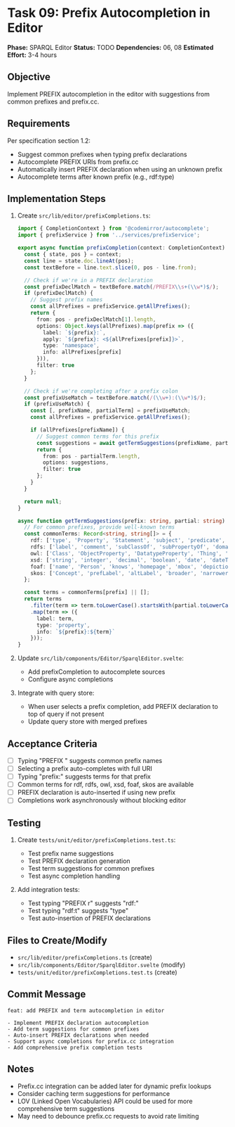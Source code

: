 # Task 09: Prefix Autocompletion in Editor

**Phase:** SPARQL Editor
**Status:** TODO
**Dependencies:** 06, 08
**Estimated Effort:** 3-4 hours

## Objective

Implement PREFIX autocompletion in the editor with suggestions from common prefixes and prefix.cc.

## Requirements

Per specification section 1.2:
- Suggest common prefixes when typing prefix declarations
- Autocomplete PREFIX URIs from prefix.cc
- Automatically insert PREFIX declaration when using an unknown prefix
- Autocomplete terms after known prefix (e.g., rdf:type)

## Implementation Steps

1. Create `src/lib/editor/prefixCompletions.ts`:
   ```typescript
   import { CompletionContext } from '@codemirror/autocomplete';
   import { prefixService } from '../services/prefixService';

   export async function prefixCompletion(context: CompletionContext) {
     const { state, pos } = context;
     const line = state.doc.lineAt(pos);
     const textBefore = line.text.slice(0, pos - line.from);

     // Check if we're in a PREFIX declaration
     const prefixDeclMatch = textBefore.match(/PREFIX\\s+(\\w*)$/);
     if (prefixDeclMatch) {
       // Suggest prefix names
       const allPrefixes = prefixService.getAllPrefixes();
       return {
         from: pos - prefixDeclMatch[1].length,
         options: Object.keys(allPrefixes).map(prefix => ({
           label: `${prefix}:`,
           apply: `${prefix}: <${allPrefixes[prefix]}>`,
           type: 'namespace',
           info: allPrefixes[prefix]
         })),
         filter: true
       };
     }

     // Check if we're completing after a prefix colon
     const prefixUseMatch = textBefore.match(/(\\w+):(\\w*)$/);
     if (prefixUseMatch) {
       const [, prefixName, partialTerm] = prefixUseMatch;
       const allPrefixes = prefixService.getAllPrefixes();

       if (allPrefixes[prefixName]) {
         // Suggest common terms for this prefix
         const suggestions = await getTermSuggestions(prefixName, partialTerm);
         return {
           from: pos - partialTerm.length,
           options: suggestions,
           filter: true
         };
       }
     }

     return null;
   }

   async function getTermSuggestions(prefix: string, partial: string) {
     // For common prefixes, provide well-known terms
     const commonTerms: Record<string, string[]> = {
       rdf: ['type', 'Property', 'Statement', 'subject', 'predicate', 'object'],
       rdfs: ['label', 'comment', 'subClassOf', 'subPropertyOf', 'domain', 'range', 'Class'],
       owl: ['Class', 'ObjectProperty', 'DatatypeProperty', 'Thing', 'sameAs', 'inverseOf'],
       xsd: ['string', 'integer', 'decimal', 'boolean', 'date', 'dateTime', 'float', 'double'],
       foaf: ['name', 'Person', 'knows', 'homepage', 'mbox', 'depiction', 'Organization'],
       skos: ['Concept', 'prefLabel', 'altLabel', 'broader', 'narrower', 'related']
     };

     const terms = commonTerms[prefix] || [];
     return terms
       .filter(term => term.toLowerCase().startsWith(partial.toLowerCase()))
       .map(term => ({
         label: term,
         type: 'property',
         info: `${prefix}:${term}`
       }));
   }
   ```

2. Update `src/lib/components/Editor/SparqlEditor.svelte`:
   - Add prefixCompletion to autocomplete sources
   - Configure async completions

3. Integrate with query store:
   - When user selects a prefix completion, add PREFIX declaration to top of query if not present
   - Update query store with merged prefixes

## Acceptance Criteria

- [ ] Typing "PREFIX " suggests common prefix names
- [ ] Selecting a prefix auto-completes with full URI
- [ ] Typing "prefix:" suggests terms for that prefix
- [ ] Common terms for rdf, rdfs, owl, xsd, foaf, skos are available
- [ ] PREFIX declaration is auto-inserted if using new prefix
- [ ] Completions work asynchronously without blocking editor

## Testing

1. Create `tests/unit/editor/prefixCompletions.test.ts`:
   - Test prefix name suggestions
   - Test PREFIX declaration generation
   - Test term suggestions for common prefixes
   - Test async completion handling

2. Add integration tests:
   - Test typing "PREFIX r" suggests "rdf:"
   - Test typing "rdf:t" suggests "type"
   - Test auto-insertion of PREFIX declarations

## Files to Create/Modify

- `src/lib/editor/prefixCompletions.ts` (create)
- `src/lib/components/Editor/SparqlEditor.svelte` (modify)
- `tests/unit/editor/prefixCompletions.test.ts` (create)

## Commit Message

```
feat: add PREFIX and term autocompletion in editor

- Implement PREFIX declaration autocompletion
- Add term suggestions for common prefixes
- Auto-insert PREFIX declarations when needed
- Support async completions for prefix.cc integration
- Add comprehensive prefix completion tests
```

## Notes

- Prefix.cc integration can be added later for dynamic prefix lookups
- Consider caching term suggestions for performance
- LOV (Linked Open Vocabularies) API could be used for more comprehensive term suggestions
- May need to debounce prefix.cc requests to avoid rate limiting
